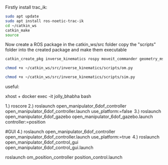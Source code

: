 Firstly install trac_ik:

``` bash
sudo apt update
sudo apt install ros-noetic-trac-ik
cd ~/catkin_ws
catkin_make
source
```

Now create a ROS package in the catkin_ws/src folder
copy the "scripts" folder into the created package and make them executable

``` bash
catkin_create_pkg inverse_kinematics rospy moveit_commander geometry_msgs

chmod +x ~/catkin_ws/src/inverse_kinematics/scripts/om.py

chmod +x ~/catkin_ws/src/inverse_kinematics/scripts/sim.py


```


useful:

xhost +
docker exec -it jolly_bhabha bash




1.) roscore
2.) roslaunch open_manipulator_6dof_controller open_manipulator_6dof_controller.launch use_platform:=false ⁠
3.) roslaunch open_manipulator_6dof_gazebo open_manipulator_6dof_gazebo.launch controller:=position

#GUI
4.) roslaunch open_manipulator_6dof_controller open_manipulator_6dof_controller.launch use_platform:=true ⁠
4.) roslaunch open_manipulator_6dof_control_gui open_manipulator_6dof_control_gui.launch

roslaunch om_position_controller position_control.launch